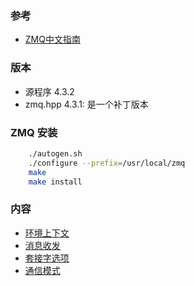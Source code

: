 
### 参考

- [ZMQ中文指南](https://github.com/anjuke/zguide-cn)

### 版本

- 源程序 4.3.2
- zmq.hpp 4.3.1: 是一个补丁版本

### ZMQ 安装

```sh
    ./autogen.sh
    ./configure --prefix=/usr/local/zmq
    make
    make install
```

### 内容

- [环境上下文](环境上下文.md)
- [消息收发](消息收发.md)
- [套接字选项](套接字选项.md)
- [通信模式](通信模式.md)

